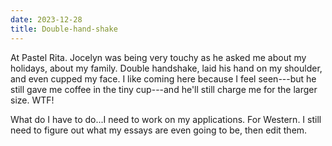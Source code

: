 ```yaml
---
date: 2023-12-28
title: Double-hand-shake
---
```


At Pastel Rita. Jocelyn was being very touchy as he asked me about my holidays, about my family. Double handshake, laid his hand on my shoulder, and even cupped my face. I like coming here because I feel seen---but he still gave me coffee in the tiny cup---and he'll still charge me for the larger size. WTF!

What do I have to do...I need to work on my applications. For Western. I still need to figure out what my essays are even going to be, then edit them.
